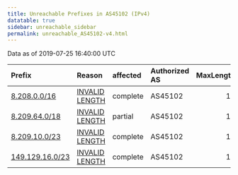 ```yaml
---
title: Unreachable Prefixes in AS45102 (IPv4)
datatable: true
sidebar: unreachable_sidebar
permalink: unreachable_AS45102-v4.html
---
```


Data as of 2019-07-25 16:40:00 UTC


<div class="datatable-begin"></div>

| Prefix                                                   | Reason                                                                                                    | affected   | Authorized AS   |   MaxLength | Anchor                                       |   unreachable /24s |
|:---------------------------------------------------------|:----------------------------------------------------------------------------------------------------------|:-----------|:----------------|------------:|:---------------------------------------------|-------------------:|
| [8.208.0.0/16](https://stat.ripe.net/8.208.0.0/16)       | [INVALID LENGTH](https://rpki-validator.ripe.net/announcement-preview?asn=AS45102&prefix=8.208.0.0/16)    | complete   | AS45102         |          12 | [APNIC](unreachable_APNIC_RPKI_Root-v4.html) |                256 |
| [8.209.64.0/18](https://stat.ripe.net/8.209.64.0/18)     | [INVALID LENGTH](https://rpki-validator.ripe.net/announcement-preview?asn=AS45102&prefix=8.209.64.0/18)   | partial    | AS45102         |          12 | [APNIC](unreachable_APNIC_RPKI_Root-v4.html) |                 64 |
| [8.209.10.0/23](https://stat.ripe.net/8.209.10.0/23)     | [INVALID LENGTH](https://rpki-validator.ripe.net/announcement-preview?asn=AS45102&prefix=8.209.10.0/23)   | complete   | AS45102         |          12 | [APNIC](unreachable_APNIC_RPKI_Root-v4.html) |                  2 |
| [149.129.16.0/23](https://stat.ripe.net/149.129.16.0/23) | [INVALID LENGTH](https://rpki-validator.ripe.net/announcement-preview?asn=AS45102&prefix=149.129.16.0/23) | complete   | AS45102         |          16 | [APNIC](unreachable_APNIC_RPKI_Root-v4.html) |                  2 |

<div class="datatable-end"></div>